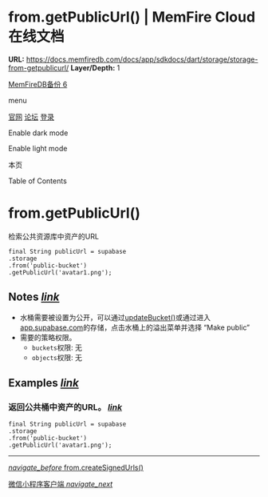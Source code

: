 # from.getPublicUrl() | MemFire Cloud在线文档

**URL:** https://docs.memfiredb.com/docs/app/sdkdocs/dart/storage/storage-from-getpublicurl/
**Layer/Depth:** 1

[MemFireDB备份 6](/)

menu

[官网](https://memfiredb.com/)
[论坛](https://community.memfiredb.com/)
[登录](https://cloud.memfiredb.com/auth/login)

Enable dark mode

Enable light mode

本页

Table of Contents

# from.getPublicUrl()

检索公共资源库中资产的URL

```
final String publicUrl = supabase
.storage
.from('public-bucket')
.getPublicUrl('avatar1.png');
```

## Notes [*link*](#notes)

* 水桶需要被设置为公开，可以通过[updateBucket()](/docs/app/SDKdocs/JavaScript/storage/storag-updatebucket)或通过进入[app.supabase.com](https://app.supabase.com)的存储，点击水桶上的溢出菜单并选择 “Make public”
* 需要的策略权限。
  + `buckets`权限: 无
  + `objects`权限: 无

## Examples [*link*](#examples)

### 返回公共桶中资产的URL。 [*link*](#%e8%bf%94%e5%9b%9e%e5%85%ac%e5%85%b1%e6%a1%b6%e4%b8%ad%e8%b5%84%e4%ba%a7%e7%9a%84url)

```
final String publicUrl = supabase
.storage
.from('public-bucket')
.getPublicUrl('avatar1.png');
```

---

[*navigate\_before* from.createSignedUrls()](/docs/app/sdkdocs/dart/storage/storage-from-createsignedurls/)

[微信小程序客户端 *navigate\_next*](/docs/app/sdkdocs/wechatsdk/start/wechat/)